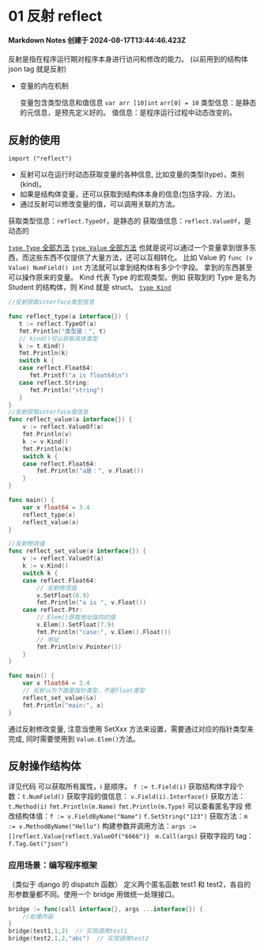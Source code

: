 # 01 反射 reflect

#### Markdown Notes 创建于 2024-08-17T13:44:46.423Z

反射是指在程序运行期对程序本身进行访问和修改的能力。
(以前用到的结构体 json tag 就是反射)

-   变量的内在机制

    变量包含类型信息和值信息 `var arr [10]int` `arr[0] = 10`
    类型信息：是静态的元信息，是预先定义好的。
    值信息：是程序运行过程中动态改变的。

## 反射的使用

`import ("reflect")`

-   反射可以在运行时动态获取变量的各种信息, 比如变量的类型(type)，类别(kind)。
-   如果是结构体变量，还可以获取到结构体本身的信息(包括字段、方法)。
-   通过反射可以修改变量的值，可以调用关联的方法。

获取类型信息：`reflect.TypeOf`，是静态的
获取值信息：`reflect.ValueOf`，是动态的

[`type Type` 全部方法](https://pkg.go.dev/reflect@go1.22.6#Type)
[`type Value` 全部方法](https://pkg.go.dev/reflect@go1.22.6#Value)
也就是说可以通过一个变量拿到很多东西，而这些东西不仅提供了大量方法，还可以互相转化。
比如 Value 的 `func (v Value) NumField() int` 方法就可以拿到结构体有多少个字段。
拿到的东西甚至可以操作原来的变量。
Kind 代表 Type 的宏观类型。例如 获取到的 Type 是名为 Student 的结构体，则 Kind 就是 struct。
[`type Kind`](https://pkg.go.dev/reflect@go1.22.6#Kind)

```go
//反射获取interface类型信息

func reflect_type(a interface{}) {
   t := reflect.TypeOf(a)
   fmt.Println("类型是：", t)
   // kind()可以获取具体类型
   k := t.Kind()
   fmt.Println(k)
   switch k {
   case reflect.Float64:
      fmt.Printf("a is float64\n")
   case reflect.String:
      fmt.Println("string")
   }
}
//反射获取interface值信息
func reflect_value(a interface{}) {
    v := reflect.ValueOf(a)
    fmt.Println(v)
    k := v.Kind()
    fmt.Println(k)
    switch k {
    case reflect.Float64:
        fmt.Println("a是：", v.Float())
    }
}

func main() {
    var x float64 = 3.4
    reflect_type(x)
    reflect_value(x)
}
```

```go
//反射修改值
func reflect_set_value(a interface{}) {
    v := reflect.ValueOf(a)
    k := v.Kind()
    switch k {
    case reflect.Float64:
        // 反射修改值
        v.SetFloat(6.9)
        fmt.Println("a is ", v.Float())
    case reflect.Ptr:
        // Elem()获取地址指向的值
        v.Elem().SetFloat(7.9)
        fmt.Println("case:", v.Elem().Float())
        // 地址
        fmt.Println(v.Pointer())
    }
}

func main() {
    var x float64 = 3.4
    // 反射认为下面是指针类型，不是float类型
    reflect_set_value(&x)
    fmt.Println("main:", x)
}
```

通过反射修改变量, 注意当使用 SetXxx 方法来设置，需要通过对应的指针类型来完成, 同时需要使用到 `Value.Elem()`方法。

## 反射操作结构体

详见代码
可以获取所有属性，i 是顺序。 `f := t.Field(i)`
获取结构体字段个数：`t.NumField()`
获取字段的值信息： `v.Field(i).Interface()`
获取方法：`t.Method(i)` `fmt.Println(m.Name)` `fmt.Println(m.Type)`
可以查看匿名字段
修改结构体值：`f := v.FieldByName("Name")` `f.SetString("123")`
获取方法：`m := v.MethodByName("Hello")`
构建参数并调用方法：`args := []reflect.Value{reflect.ValueOf("6666")}` ` m.Call(args)`
获取字段的 tag：`f.Tag.Get("json")`

### 应用场景：编写程序框架

（类似于 django 的 dispatch 函数）
定义两个匿名函数 test1 和 test2，各自的形参数量都不同。使用一个 bridge 用做统一处理接口。

```go
bridge := func(call interface{}, args ...interface{}) {
    //处理内容
}
bridge(test1,1,2)  // 实现调用test1
bridge(test2,1,2,"abc")  // 实现调用test2
```
